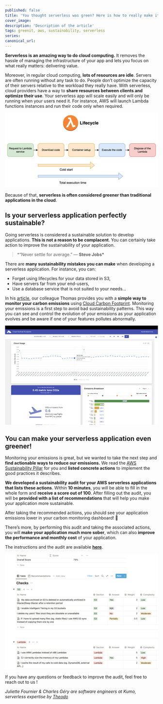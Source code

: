 ```yaml
---
published: false
title: 'You thought serverless was green? Here is how to really make it sustainable!'
cover_image:
description: 'Description of the article'
tags: greenit, aws, sustainability, serverless
series:
canonical_url:
---
```


**Serverless is an amazing way to do cloud computing.** It removes the hassle of managing the infrastructure of your app and lets you focus on what really matters: delivering value.

Moreover, in regular cloud computing, **lots of resources are idle**. Servers are often running without any task to do. People don’t optimize the capacity of their servers relative to the workload they really have. With serverless, cloud providers have a way to **share resources between clients and optimize their use**. Your serverless app will scale easily and will only be running when your users need it. For instance, AWS will launch Lambda functions instances and run their code only when required.

![Lambda lifecycle](./assets/lambda-lifecycle.png 'Lambda lifecycle')

Because of that, **serverless is often considered greener than traditional applications in the cloud**.

## Is your serverless application perfectly sustainable?

Going serverless is considered a sustainable solution to develop applications. **This is not a reason to be complacent**. You can certainly take action to improve the sustainability of your application.

> \*“Never settle for average.” ― **Steve Jobs\***

There are **many sustainability mistakes you can make** when developing a serverless application. For instance, you can:

- Forget using lifecycles for your data stored in S3,
- Have servers far from your end-users,
- Use a database service that is not suited to your needs...

In his [article](https://dev.to/kumo/monitor-the-co2-emissions-of-your-aws-application-with-cloud-carbon-footprint-2hjm), our colleague Thomas provides you with a **simple way to monitor your carbon emissions** using [Cloud Carbon Footprint](https://www.cloudcarbonfootprint.org/). Monitoring your emissions is a first step to avoid bad sustainability patterns. This way you can see and control the evolution of your emissions as your application evolves and be aware if one of your features pollutes abnormally.

![Cloud carbon footprint dashboard](./assets/ccf-dashboard.png 'Cloud carbon footprint dashboard')

## You can make your serverless application even greener!

Monitoring your emissions is great, but we wanted to take the next step and **find actionable ways to reduce our emissions.** We read the [AWS Sustainability Pillar](https://docs.aws.amazon.com/wellarchitected/latest/sustainability-pillar/sustainability-pillar.html) for you and **listed concrete actions** to implement the good practices it describes.

**We developed a sustainability audit for your AWS serverless applications that lists these actions**. Within **10 minutes**, you will be able to fill in the whole form and **receive a score out of 100**. After filling out the audit, you will be **provided with a list of recommendations** that will help you make your application more sustainable.

After taking the recommended actions, you should see your application emissions lower in your carbon monitoring dashboard! 🥳

There’s more, by performing this audit and taking the associated actions, you will **make your application much more sober**, which can also **improve the performance and monthly cost** of your application.

The instructions and the audit are available **[here](https://www.notion.so/Sustainability-Audit-EN-Version-a36847289fd64339a60e40bc5aa63092)**.

![Audit screenshot](./assets/audit-screenshot.png 'Audit screenshot')

If you have any questions or feedback to improve the audit, feel free to reach out to us !

_Juliette Fournier & Charles Géry are software engineers at Kumo, serverless expertise by [Theodo](https://www.theodo.fr/)_
